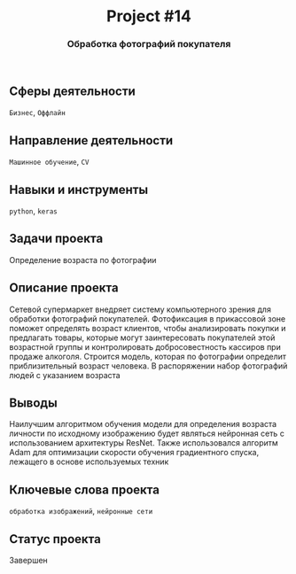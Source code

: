 <h1 align="center">  
  Project #14 
</h1> 

<h3 align="center"> Обработка фотографий покупателя </h3>
<br>

## Сферы деятельности
`Бизнес`, `Оффлайн`

## Направление деятельности
`Машинное обучение`, `CV`

## Навыки и инструменты
`python`, `keras`

## Задачи проекта
Определение возраста по фотографии

## Описание проекта
Сетевой супермаркет внедряет систему компьютерного зрения для обработки фотографий покупателей. Фотофиксация в прикассовой зоне поможет определять возраст клиентов, чтобы анализировать покупки и предлагать товары, которые могут заинтересовать покупателей этой возрастной группы и контролировать добросовестность кассиров при продаже алкоголя. Строится модель, которая по фотографии определит приблизительный возраст человека. В распоряжении набор фотографий людей с указанием возраста

## Выводы
Наилучшим алгоритмом обучения модели для определения возраста личности по исходному изображению будет являться нейронная сеть с использованием архитектуры ResNet. Также использовался алгоритм Adam для оптимизации скорости обучения градиентного спуска, лежащего в основе используемых техник

## Ключевые слова проекта
`обработка изображений`, `нейронные сети`

## Статус проекта
Завершен
